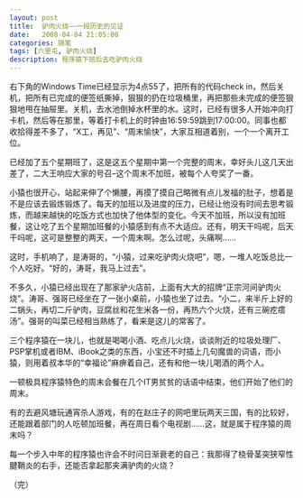 ```yaml
---
layout: post
title:  驴肉火烧——一段历史的见证
date:   2008-04-04 21:05:00
categories: 随笔
tags: [六里屯, 驴肉火烧]
description: 程序猿下班后去吃驴肉火烧
---
```


右下角的Windows Time已经显示为4点55了，把所有的代码check in，然后关机，把所有已完成的便签纸撕掉，狠狠的扔在垃圾桶里，再把那些未完成的便签狠狠地甩在抽屉里。关机，去水池倒掉水杯里的水。这时，已经有很多人开始冲向打卡机，然后等在那里，等着打卡机上的时钟由16:59:59跳到17:00:00。同事也都收拾得差不多了，“X工，再见”、“周末愉快”，大家互相道着别，一个一个离开工位。
<!-- more -->

已经加了五个星期班了，这是这五个星期中第一个完整的周末，幸好头儿这几天出差了，二大王响应大家的号召–这个周末不加班，被每个人夸奖了一番。

小猿也很开心，站起来伸了个懒腰，再摸了摸自己略微有点儿发福的肚子，想着是不是应该去锻炼锻炼了。每天的加班以及进度的压力，已经让他没有时间去思考锻炼，而越来越快的吃饭方式也加快了他体型的变化。今天不加班，所以没有加班餐，这让吃了五个星期加班餐的小猿感到有点不大适应。还有，明天干吗呢，后天干吗呢，这可是整整的两天，一个周末啊。怎么过呢，头痛啊……

这时，手机响了，是涛哥的，“小猿，过来吃驴肉火烧吧”，嗯，一堆人吃饭总比一个人吃好。“好的，涛哥，我马上过去”。

不多久，小猿已经出现在了那家驴火店前，上面有大大的招牌“正宗河间驴肉火烧”。涛哥、强哥已经坐在了一张小桌前，小猿也坐了过去。“小二，来半斤上好的二锅头，再切二斤驴肉，豆腐丝和花生米各一份，再热六个火烧，还有三碗疙瘩汤”。强哥的叫菜已经相当熟练了，看来是这儿的常客了。

三个程序猿在一块儿，也就是喝喝小酒、吃点儿火烧，谈谈附近的垃圾处理厂、PSP掌机或者IBM、iBook之类的东西，小宝还不时插上几句魔兽的词语，而小猿，则用着叔本华的“幸福论”麻痹着自己，还有和他一块儿喝酒的两个人。

一顿极具程序猿特色的周末会餐在几个IT男贫贫的话语中结束，他们开始了他们的周末。

有的去避风塘玩通宵杀人游戏，有的在赵庄子的网吧里玩两天三国，有的比较好，还能跟着部门的人吃顿加班餐，再在周日看个电视剧……这，就是属于程序猿的周末吗？

每一个步入中年的程序猿也许会不时问日渐衰老的自己：我那得了桡骨茎突狭窄性腱鞘炎的右手，还能否拿起那夹满驴肉的火烧？

（完）
